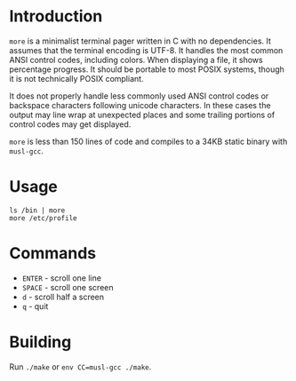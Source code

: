 # Introduction

`more` is a minimalist terminal pager written in C with no dependencies. It
assumes that the terminal encoding is UTF-8. It handles the most common ANSI
control codes, including colors. When displaying a file, it shows percentage
progress. It should be portable to most POSIX systems, though it is not
technically POSIX compliant.

It does not properly handle less commonly used ANSI control codes or
backspace characters following unicode characters. In these cases the output
may line wrap at unexpected places and some trailing portions of control codes
may get displayed.

`more` is less than 150 lines of code and compiles to a 34KB static binary with `musl-gcc`.

# Usage

    ls /bin | more
    more /etc/profile

# Commands

* `ENTER` - scroll one line
* `SPACE` - scroll one screen
* `d` - scroll half a screen
* `q` - quit


# Building

Run `./make` or `env CC=musl-gcc ./make`.
